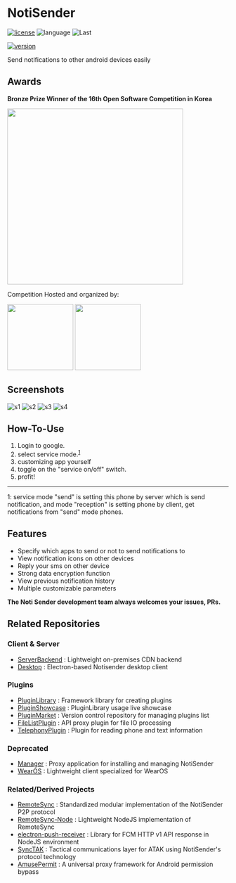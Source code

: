 # NotiSender

[![license](https://img.shields.io/badge/License-LGPL--3.0-green.svg?logo=gnu)](https://www.gnu.org/licenses/gpl-3.0.html)
![language](https://img.shields.io/badge/Language-Java-green?logo=java) 
![Last](https://img.shields.io/github/last-commit/choiman1559/NotiSender)


[![version](https://encrypted-tbn0.gstatic.com/images?q=tbn%3AANd9GcQKUUtefY6l9YGHF0GmQAijrUAUueZcJqwGIA&usqp=CAU)](https://play.google.com/store/apps/details?id=com.noti.main)

Send notifications to other android devices easily

## Awards

**Bronze Prize Winner of the 16th Open Software Competition in Korea**

<img src="https://user-images.githubusercontent.com/43315227/201664876-fa1a6fbf-8320-4924-b5b3-0ac71b8996e1.png" width="400"/>

Competition Hosted and organized by:

<img src="https://user-images.githubusercontent.com/43315227/201664627-23351e3d-9b42-4e71-ae18-c1de13e56c94.png" width="150"/> <img src="https://user-images.githubusercontent.com/43315227/201664791-005ff2f1-a296-4ae5-9fb5-94bb5ca5fdaa.png" width="150"/>

## Screenshots

 ![s1](https://play-lh.googleusercontent.com/KG-AKeJLY9KJrmFFRGqYJSMxAW30spfdBKbQhy1PlR0dTFg5dLDEiSQadFpn0002Yw=w526-h296)
 ![s2](https://play-lh.googleusercontent.com/uALYj4NGjLW-oe7Mz7YKWj-XW6Dk4oyS8gXtJ8qGsquW5R78JQIQstSOMtJPj9FC5pU3=w526-h296)
 ![s3](https://play-lh.googleusercontent.com/c1ukqYvf9ZL-fvASWOO0e6it94iPcPpI3OBkMs0UFSFEnQNr_xtXlVfNov3r8xCGOpM=w526-h296)
 ![s4](https://play-lh.googleusercontent.com/cCphMB0W3TN8xeLzjv0gIFPWerd4Xm2725yoOc8t9QWN2Hj7N5id8l9eBx16yK192NY=w526-h296)

## How-To-Use 

 1. Login to google.
 2. select service mode.<sup>[1](#footnote_1)</sup>
 3. customizing app yourself
 4. toggle on the "service on/off" switch.
 5. profit!


----------
<a name="footnote_1">1</a>: service mode "send" is setting this phone by server which is send notification,
and mode "reception" is setting phone by client, get notifications from "send" mode phones.

## Features

- Specify which apps to send or not to send notifications to
- View notification icons on other devices
- Reply your sms on other device
- Strong data encryption function
- View previous notification history
- Multiple customizable parameters

**The Noti Sender development team always welcomes your issues, PRs.**

## Related Repositories

### Client & Server
- [ServerBackend](https://github.com/choiman1559/NotiSender-ServerBackend) : Lightweight on-premises CDN backend
- [Desktop](https://github.com/choiman1559/NotiSender-Desktop) : Electron-based Notisender desktop client

### Plugins
 - [PluginLibrary](https://github.com/choiman1559/NotiSender-PluginLibrary) : Framework library for creating plugins
 - [PluginShowcase](https://github.com/choiman1559/NotiSender-PluginShowcase) : PluginLibrary usage live showcase
 - [PluginMarket](https://github.com/choiman1559/NotiSender-PluginMarket) : Version control repository for managing plugins list
 - [FileListPlugin](https://github.com/choiman1559/NotiSender-FileListPlugin) : API proxy plugin for file IO processing
 - [TelephonyPlugin](https://github.com/choiman1559/NotiSender-TelephonyPlugin) : Plugin for reading phone and text information

### Deprecated
 - [Manager](https://github.com/choiman1559/NotiSender-manager) : Proxy application for installing and managing NotiSender
 - [WearOS](https://github.com/choiman1559/NotiSender-WearOS) : Lightweight client specialized for WearOS

### Related/Derived Projects
 - [RemoteSync](https://github.com/choiman1559/RemoteSync) : Standardized modular implementation of the NotiSender P2P protocol
 - [RemoteSync-Node](https://github.com/choiman1559/RemoteSync-Node) : Lightweight NodeJS implementation of RemoteSync
 - [electron-push-receiver](https://github.com/choiman1559/electron-push-receiver) : Library for FCM HTTP v1 API response in NodeJS environment
 - [SyncTAK](https://github.com/choiman1559/SyncTAK) : Tactical communications layer for ATAK using NotiSender's protocol technology
 - [AmusePermit](https://github.com/choiman1559/AmusePermit) : A universal proxy framework for Android permission bypass